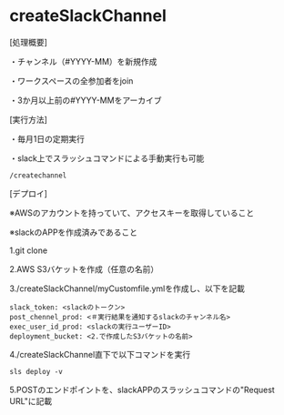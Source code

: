 # createSlackChannel
[処理概要]

・チャンネル（#YYYY-MM）を新規作成

・ワークスペースの全参加者をjoin

・3か月以上前の#YYYY-MMをアーカイブ

[実行方法]

・毎月1日の定期実行

・slack上でスラッシュコマンドによる手動実行も可能
```
/createchannel
```
[デプロイ]

※AWSのアカウントを持っていて、アクセスキーを取得していること

※slackのAPPを作成済みであること

1.git clone

2.AWS S3バケットを作成（任意の名前）

3./createSlackChannel/myCustomfile.ymlを作成し、以下を記載
```
slack_token: <slackのトークン>
post_chennel_prod: <＃実行結果を通知するslackのチャンネル名>
exec_user_id_prod: <slackの実行ユーザーID>
deployment_bucket: <2.で作成したS3バケットの名前>
```

4./createSlackChannel直下で以下コマンドを実行
```
sls deploy -v
```

5.POSTのエンドポイントを、slackAPPのスラッシュコマンドの"Request URL"に記載


